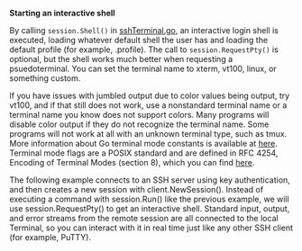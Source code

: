 **Starting an interactive shell**

By calling `session.Shell()` in [sshTerminal.go](sshTerminal.go), an interactive login shell is executed, loading whatever default shell the user has and loading the default profile (for example, .profile). The call to `session.RequestPty()` is optional, but the shell works much better when requesting a psuedoterminal. You can set the terminal name to xterm, vt100, linux, or something custom. 

If you have issues with jumbled output due to color values being output, try vt100, and if that still does not work, use a nonstandard terminal name or a terminal name you know does not support colors. Many programs will disable color output if they do not recognize the terminal name. Some programs will not work at all with an unknown terminal type, such as tmux.
More information about Go terminal mode constants is available at [here](https://godoc.org/golang.org/x/crypto/ssh#TerminalModes). Terminal mode flags are a POSIX standard and are defined in RFC 4254, Encoding of Terminal Modes (section 8), which you can find [here](https://tools.ietf.org/html/rfc4254#section-8).

The following example connects to an SSH server using key authentication, and then creates a new session with client.NewSession(). Instead of executing a command with session.Run() like the previous example, we will use session.RequestPty() to get an interactive shell. Standard input, output, and error streams from the remote session are all connected to the local Terminal, so you can interact with it in real time just like any other SSH client (for example, PuTTY).
